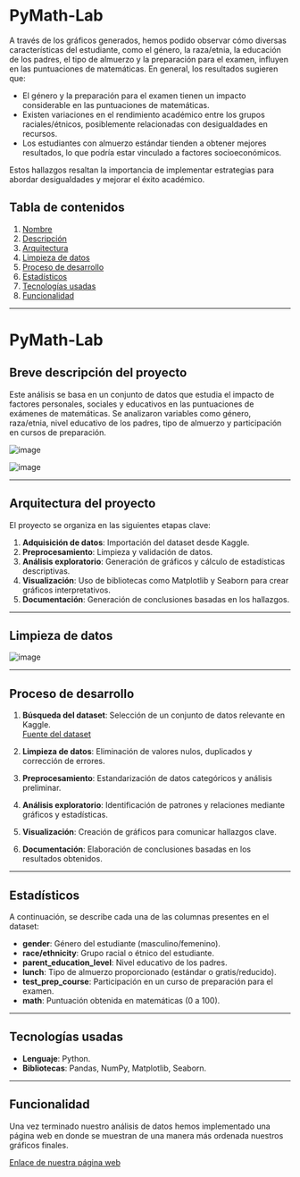 # PyMath-Lab

A través de los gráficos generados, hemos podido observar cómo diversas características del estudiante, como el género, la raza/etnia, la educación de los padres, el tipo de almuerzo y la preparación para el examen, influyen en las puntuaciones de matemáticas. En general, los resultados sugieren que:

- El género y la preparación para el examen tienen un impacto considerable en las puntuaciones de matemáticas.
- Existen variaciones en el rendimiento académico entre los grupos raciales/étnicos, posiblemente relacionadas con desigualdades en recursos.
- Los estudiantes con almuerzo estándar tienden a obtener mejores resultados, lo que podría estar vinculado a factores socioeconómicos.

Estos hallazgos resaltan la importancia de implementar estrategias para abordar desigualdades y mejorar el éxito académico.

## Tabla de contenidos

1. [Nombre](#PyMath-Lab)
2. [Descripción](#Breve-descripción-del-proyecto)
3. [Arquitectura](#Arquitectura-del-proyecto)
4. [Limpieza de datos](#Limpieza-de-datos)
6. [Proceso de desarrollo](#Proceso-de-desarrollo)
7. [Estadísticos](#Estadísticos)
8. [Tecnologías usadas](#Tecnologías-usadas)
9. [Funcionalidad](#Funcionalidad)

---

# PyMath-Lab

## Breve descripción del proyecto

Este análisis se basa en un conjunto de datos que estudia el impacto de factores personales, sociales y educativos en las puntuaciones de exámenes de matemáticas. Se analizaron variables como género, raza/etnia, nivel educativo de los padres, tipo de almuerzo y participación en cursos de preparación.

![image](https://github.com/user-attachments/assets/ceebd7fc-33a9-43c5-8a33-36af4f5f3458)

![image](https://github.com/user-attachments/assets/936db9d4-54af-4720-8be3-3f32110c8ab7)

---

## Arquitectura del proyecto

El proyecto se organiza en las siguientes etapas clave:

1. **Adquisición de datos**: Importación del dataset desde Kaggle.
2. **Preprocesamiento**: Limpieza y validación de datos.
3. **Análisis exploratorio**: Generación de gráficos y cálculo de estadísticas descriptivas.
4. **Visualización**: Uso de bibliotecas como Matplotlib y Seaborn para crear gráficos interpretativos.
5. **Documentación**: Generación de conclusiones basadas en los hallazgos.

---

## Limpieza de datos

![image](https://github.com/user-attachments/assets/5ed8450a-cd8a-4fac-a08e-a91fd0904d9c)

---

## Proceso de desarrollo

1. **Búsqueda del dataset**: Selección de un conjunto de datos relevante en Kaggle.  
   [Fuente del dataset](https://www.kaggle.com/datasets/sudhanshu2198/analyzing-exam-scores)

2. **Limpieza de datos**: Eliminación de valores nulos, duplicados y corrección de errores.

3. **Preprocesamiento**: Estandarización de datos categóricos y análisis preliminar.

4. **Análisis exploratorio**: Identificación de patrones y relaciones mediante gráficos y estadísticas.

5. **Visualización**: Creación de gráficos para comunicar hallazgos clave.

6. **Documentación**: Elaboración de conclusiones basadas en los resultados obtenidos.

---

## Estadísticos

A continuación, se describe cada una de las columnas presentes en el dataset:

- **gender**: Género del estudiante (masculino/femenino).
- **race/ethnicity**: Grupo racial o étnico del estudiante.
- **parent_education_level**: Nivel educativo de los padres.
- **lunch**: Tipo de almuerzo proporcionado (estándar o gratis/reducido).
- **test_prep_course**: Participación en un curso de preparación para el examen.
- **math**: Puntuación obtenida en matemáticas (0 a 100).

---

## Tecnologías usadas

- **Lenguaje**: Python.
- **Bibliotecas**: Pandas, NumPy, Matplotlib, Seaborn.

---

## Funcionalidad

Una vez terminado nuestro análisis de datos hemos implementado una página web en donde se muestran de una manera más ordenada nuestros gráficos finales.


[Enlace de nuestra página web](https://guill2.github.io/PyMath-Lab/)

